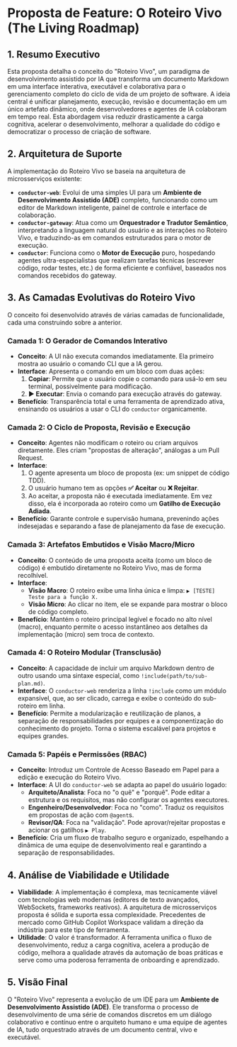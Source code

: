# Proposta de Feature: O Roteiro Vivo (The Living Roadmap)

## 1. Resumo Executivo

Esta proposta detalha o conceito do "Roteiro Vivo", um paradigma de desenvolvimento assistido por IA que transforma um documento Markdown em uma interface interativa, executável e colaborativa para o gerenciamento completo do ciclo de vida de um projeto de software. A ideia central é unificar planejamento, execução, revisão e documentação em um único artefato dinâmico, onde desenvolvedores e agentes de IA colaboram em tempo real. Esta abordagem visa reduzir drasticamente a carga cognitiva, acelerar o desenvolvimento, melhorar a qualidade do código e democratizar o processo de criação de software.

## 2. Arquitetura de Suporte

A implementação do Roteiro Vivo se baseia na arquitetura de microsserviços existente:

*   **`conductor-web`**: Evolui de uma simples UI para um **Ambiente de Desenvolvimento Assistido (ADE)** completo, funcionando como um editor de Markdown inteligente, painel de controle e interface de colaboração.
*   **`conductor-gateway`**: Atua como um **Orquestrador e Tradutor Semântico**, interpretando a linguagem natural do usuário e as interações no Roteiro Vivo, e traduzindo-as em comandos estruturados para o motor de execução.
*   **`conductor`**: Funciona como o **Motor de Execução** puro, hospedando agentes ultra-especialistas que realizam tarefas técnicas (escrever código, rodar testes, etc.) de forma eficiente e confiável, baseados nos comandos recebidos do gateway.

## 3. As Camadas Evolutivas do Roteiro Vivo

O conceito foi desenvolvido através de várias camadas de funcionalidade, cada uma construindo sobre a anterior.

### Camada 1: O Gerador de Comandos Interativo

*   **Conceito**: A UI não executa comandos imediatamente. Ela primeiro mostra ao usuário o comando CLI que a IA gerou.
*   **Interface**: Apresenta o comando em um bloco com duas ações:
    1.  **Copiar**: Permite que o usuário copie o comando para usá-lo em seu terminal, possivelmente para modificação.
    2.  **▶️ Executar**: Envia o comando para execução através do gateway.
*   **Benefício**: Transparência total e uma ferramenta de aprendizado ativa, ensinando os usuários a usar o CLI do `conductor` organicamente.

### Camada 2: O Ciclo de Proposta, Revisão e Execução

*   **Conceito**: Agentes não modificam o roteiro ou criam arquivos diretamente. Eles criam "propostas de alteração", análogas a um Pull Request.
*   **Interface**:
    1.  O agente apresenta um bloco de proposta (ex: um snippet de código TDD).
    2.  O usuário humano tem as opções **✅ Aceitar** ou **❌ Rejeitar**.
    3.  Ao aceitar, a proposta não é executada imediatamente. Em vez disso, ela é incorporada ao roteiro como um **Gatilho de Execução Adiada**.
*   **Benefício**: Garante controle e supervisão humana, prevenindo ações indesejadas e separando a fase de planejamento da fase de execução.

### Camada 3: Artefatos Embutidos e Visão Macro/Micro

*   **Conceito**: O conteúdo de uma proposta aceita (como um bloco de código) é embutido diretamente no Roteiro Vivo, mas de forma recolhível.
*   **Interface**:
    *   **Visão Macro**: O roteiro exibe uma linha única e limpa: `▶️ [TESTE] Teste para a função X.`
    *   **Visão Micro**: Ao clicar no item, ele se expande para mostrar o bloco de código completo.
*   **Benefício**: Mantém o roteiro principal legível e focado no alto nível (macro), enquanto permite o acesso instantâneo aos detalhes da implementação (micro) sem troca de contexto.

### Camada 4: O Roteiro Modular (Transclusão)

*   **Conceito**: A capacidade de incluir um arquivo Markdown dentro de outro usando uma sintaxe especial, como `!include(path/to/sub-plan.md)`.
*   **Interface**: O `conductor-web` renderiza a linha `!include` como um módulo expansível, que, ao ser clicado, carrega e exibe o conteúdo do sub-roteiro em linha.
*   **Benefício**: Permite a modularização e reutilização de planos, a separação de responsabilidades por equipes e a componentização do conhecimento do projeto. Torna o sistema escalável para projetos e equipes grandes.

### Camada 5: Papéis e Permissões (RBAC)

*   **Conceito**: Introduz um Controle de Acesso Baseado em Papel para a edição e execução do Roteiro Vivo.
*   **Interface**: A UI do `conductor-web` se adapta ao papel do usuário logado:
    *   **Arquiteto/Analista**: Foca no "o quê" e "porquê". Pode editar a estrutura e os requisitos, mas não configurar os agentes executores.
    *   **Engenheiro/Desenvolvedor**: Foca no "como". Traduz os requisitos em propostas de ação com `@agent`s.
    *   **Revisor/QA**: Foca na "validação". Pode aprovar/rejeitar propostas e acionar os gatilhos `▶️ Play`.
*   **Benefício**: Cria um fluxo de trabalho seguro e organizado, espelhando a dinâmica de uma equipe de desenvolvimento real e garantindo a separação de responsabilidades.

## 4. Análise de Viabilidade e Utilidade

*   **Viabilidade**: A implementação é complexa, mas tecnicamente viável com tecnologias web modernas (editores de texto avançados, WebSockets, frameworks reativos). A arquitetura de microsserviços proposta é sólida e suporta essa complexidade. Precedentes de mercado como GitHub Copilot Workspace validam a direção da indústria para este tipo de ferramenta.
*   **Utilidade**: O valor é transformador. A ferramenta unifica o fluxo de desenvolvimento, reduz a carga cognitiva, acelera a produção de código, melhora a qualidade através da automação de boas práticas e serve como uma poderosa ferramenta de onboarding e aprendizado.

## 5. Visão Final

O "Roteiro Vivo" representa a evolução de um IDE para um **Ambiente de Desenvolvimento Assistido (ADE)**. Ele transforma o processo de desenvolvimento de uma série de comandos discretos em um diálogo colaborativo e contínuo entre o arquiteto humano e uma equipe de agentes de IA, tudo orquestrado através de um documento central, vivo e executável.
